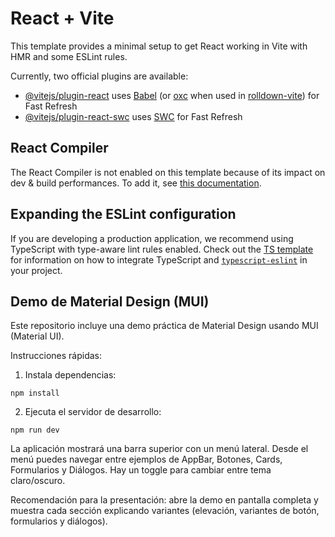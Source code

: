 # React + Vite

This template provides a minimal setup to get React working in Vite with HMR and some ESLint rules.

Currently, two official plugins are available:

- [@vitejs/plugin-react](https://github.com/vitejs/vite-plugin-react/blob/main/packages/plugin-react) uses [Babel](https://babeljs.io/) (or [oxc](https://oxc.rs) when used in [rolldown-vite](https://vite.dev/guide/rolldown)) for Fast Refresh
- [@vitejs/plugin-react-swc](https://github.com/vitejs/vite-plugin-react/blob/main/packages/plugin-react-swc) uses [SWC](https://swc.rs/) for Fast Refresh

## React Compiler

The React Compiler is not enabled on this template because of its impact on dev & build performances. To add it, see [this documentation](https://react.dev/learn/react-compiler/installation).

## Expanding the ESLint configuration

If you are developing a production application, we recommend using TypeScript with type-aware lint rules enabled. Check out the [TS template](https://github.com/vitejs/vite/tree/main/packages/create-vite/template-react-ts) for information on how to integrate TypeScript and [`typescript-eslint`](https://typescript-eslint.io) in your project.

## Demo de Material Design (MUI)

Este repositorio incluye una demo práctica de Material Design usando MUI (Material UI).

Instrucciones rápidas:

1. Instala dependencias:

```pwsh
npm install
```

2. Ejecuta el servidor de desarrollo:

```pwsh
npm run dev
```

La aplicación mostrará una barra superior con un menú lateral. Desde el menú puedes navegar entre ejemplos de AppBar, Botones, Cards, Formularios y Diálogos. Hay un toggle para cambiar entre tema claro/oscuro.

Recomendación para la presentación: abre la demo en pantalla completa y muestra cada sección explicando variantes (elevación, variantes de botón, formularios y diálogos).
